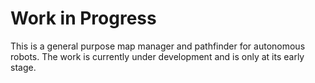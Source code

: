 # Work in Progress

This is a general purpose map manager and pathfinder for autonomous robots. 
The work is currently under development and is only at its early stage.

